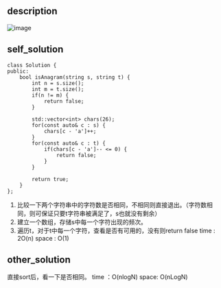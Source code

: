 ## description
![image](https://github.com/ethan686/leetcode/assets/73508499/454aec2f-9d24-4fae-b826-dfbcf0c7c4f4)
## self_solution 
```
class Solution {
public:
    bool isAnagram(string s, string t) {
        int n = s.size();
        int m = t.size();
        if(n != m) {
            return false;
        }

        std::vector<int> chars(26);
        for(const auto& c : s) {
            chars[c - 'a']++;
        }
        for(const auto& c : t) {
            if(chars[c - 'a']-- <= 0) {
                return false;
            }
        }

        return true;
    }
};
```
1. 比较一下两个字符串中的字符数是否相同，不相同则直接退出。（字符数相同，则可保证只要t字符串被满足了，s也就没有剩余）
2. 建立一个数组，存储s中每一个字符出现的频次。
3. 遍历t，对于t中每一个字符，查看是否有可用的，没有则return false
time : 2O(n)
space : O(1)

## other_solution
直接sort后，看一下是否相同。
time ：O(nlogN)
space: O(nLogN)
